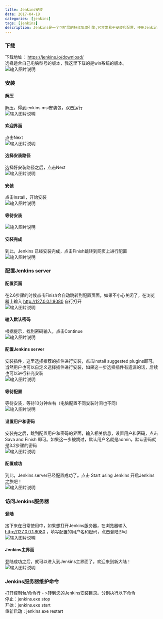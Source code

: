 ```yaml
---
title: Jenkins安装
date: 2017-04-18
categories: [jenkins]
tags: [jenkins]
description: Jenkins是一个可扩展的持续集成引擎,它非常易于安装和配置，使用Jenkins可以搭建持续集成环境。安装Jenkins安装只是一个开始！
---
```

### 下载   
下载地址： https://jenkins.io/download/  
选择适合自己电脑型号的版本，我这里下载的是win系统的版本。  
![输入图片说明](https://static.oschina.net/uploads/img/201704/18142011_tguE.png "在这里输入图片标题")  

### 安装   
#### 解压  
解压，得到jenkins.msi安装包，双击运行  
![输入图片说明](https://static.oschina.net/uploads/img/201704/18142547_Zto6.png "解压")  
#### 欢迎界面   
点击Next  
![输入图片说明](https://static.oschina.net/uploads/img/201704/18142634_gkDx.png "Next")

#### 选择安装路径  
选择好安装路径之后，点击Next  
![输入图片说明](https://static.oschina.net/uploads/img/201704/18142650_vELh.png "选择安装路径")

#### 安装  
点击Install，开始安装  
![输入图片说明](https://static.oschina.net/uploads/img/201704/18142711_iSNS.png "开始安装")

#### 等待安装  
![输入图片说明](https://static.oschina.net/uploads/img/201704/18142818_h2wQ.png "在这里输入图片标题")  

#### 安装完成  
到此，Jenkins 已经安装完成，点击Finish跳转到网页上进行配置  
![输入图片说明](https://static.oschina.net/uploads/img/201704/18142841_1H0w.png "安装完成")

### 配置Jenkins server   
#### 配置页面  
在2.6步骤的时候点击Finish会自动跳转到配置页面，如果不小心关闭了，在浏览器上输入 http://127.0.0.1:8080 自行打开  
![输入图片说明](https://static.oschina.net/uploads/img/201704/18144444_yVOJ.png "配置页面")  

#### 输入默认密码  
根据提示，找到密码输入，点击Continue  
![输入图片说明](https://static.oschina.net/uploads/img/201704/18144102_8nC6.png "输入默认密码")  

#### 配置Jenkins server  
安装插件，这里选择推荐的插件进行安装，点击Install suggested plugins即可。当然用户也可以自定义选择插件进行安装，如果这一步选择插件有遗漏的话，后续也可以进行补充安装  
![输入图片说明](https://static.oschina.net/uploads/img/201704/18144639_q08O.png "配置Jenkins server")

#### 等待配置  
等待安装，等待10分钟左右（电脑配置不同安装时间也不同）  
![输入图片说明](https://static.oschina.net/uploads/img/201704/18145103_1PPB.png "等待配置")

#### 设置用户和密码  
安装完之后，跳到配置用户和密码的界面，输入相关信息，设置用户和密码，点击 Sava and Finish 即可。如果这一步被跳过，默认用户名就是admin，默认密码就是3.2步骤的密码  
![输入图片说明](https://static.oschina.net/uploads/img/201704/18150006_ng1K.png "用户和密码")

#### 配置成功  
到此，Jenkins server已经配置成功了。点击 Start using Jenkins 开启Jenkins之旅吧！  
![输入图片说明](https://static.oschina.net/uploads/img/201704/18150542_WffE.png "在这里输入图片标题")  

### 访问Jenkins服务器  
#### 登陆  
接下来在日常使用中，如果想打开Jenkins服务器，在浏览器输入 http://127.0.0.1:8080 ，填写配置的用户名和密码，点击登陆即可  
![输入图片说明](https://static.oschina.net/uploads/img/201704/18151018_oqrH.png "在这里输入图片标题")  

#### Jenkins主界面  
登陆成功之后，就可以进入到Jenkins主界面了。欢迎来到新大陆！  
![输入图片说明](https://static.oschina.net/uploads/img/201704/18151306_MK5K.png "Jenkins主界面")  

### Jenkins服务器维护命令  
打开控制台/命令行 - >转到您的Jenkins安装目录。分别执行以下命令  
停止：jenkins.exe stop  
开始：jenkins.exe start  
重新启动：jenkins.exe restart